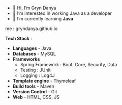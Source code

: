 - 👋 Hi, I’m Gryn Danya
- 👀 I’m interested in working Java as a developer
- 🌱 I’m currently learning __Java__

me : gryndanya.github.io

__Tech Stack__ : <br/>
  - __Languages__        - Java                                                  
  - __Databases__        - MySQL                                                 
  - __Frameworks__ 
    <ul>      
    <li> Spring Framework : Boot, Core, Security, Data </li>
    <li> Testing : JUnit </li>                                                     
    <li> Logging : Log4J </li>
    </ul>
  - __Template engine__  - Thymeleaf
  - __Build tools__      - Maven                                                 
  - __Version Control__  - Git                                                   
  - __Web__              - HTML, CSS, JS                                         
  
